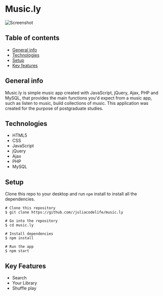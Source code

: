 # Music.ly

![Screenshot](https://user-images.githubusercontent.com/60628108/73880765-55650c00-485f-11ea-9359-ea5fbc08fe83.png)
 
## Table of contents
* [General info](#general-info)
* [Technologies](#technologies)
* [Setup](#setup)
* [Key features](#key-features)

## General info
Music.ly is simple music app created with JavaScript, jQuery, Ajax, PHP and MySQL, that provides the main functions you'd expect from a music app, such as listen to music, build collections of music.
This application was created for the purpose of postgraduate studies.

## Technologies
* HTML5
* CSS
* JavaScript 
* jQuery
* Ajax
* PHP
* MySQL

## Setup
Clone this repo to your desktop and run `npm` install to install all the dependencies.

```
# Clone this repository
$ git clone https://github.com//juliacodelife/music.ly

# Go into the repository
$ cd music.ly

# Install dependencies
$ npm install

# Run the app
$ npm start
```

## Key Features
* Search
* Your Library
* Shuffle play
